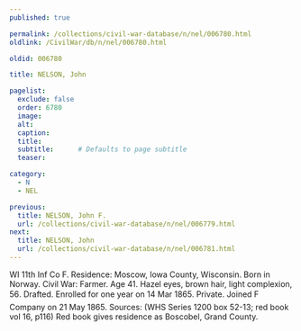 ```yaml
---
published: true

permalink: /collections/civil-war-database/n/nel/006780.html
oldlink: /CivilWar/db/n/nel/006780.html

oldid: 006780

title: NELSON, John

pagelist:
  exclude: false
  order: 6780
  image: 
  alt:
  caption:
  title:
  subtitle:      # Defaults to page subtitle
  teaser:

category: 
  - N 
  - NEL

previous:
  title: NELSON, John F.
  url: /collections/civil-war-database/n/nel/006779.html  
next:
  title: NELSON, John
  url: /collections/civil-war-database/n/nel/006781.html   
---
```

WI 11th Inf Co F. Residence: Moscow, Iowa County, Wisconsin. Born in Norway. Civil War: Farmer. Age 41. Hazel eyes, brown hair, light complexion, 5&#146;6&#148;. Drafted. Enrolled for one year on 14 Mar 1865. Private. Joined F Company on 21 May 1865. Sources: (WHS Series 1200 box 52-13; red book vol 16, p116) Red book gives residence as Boscobel, Grand County.